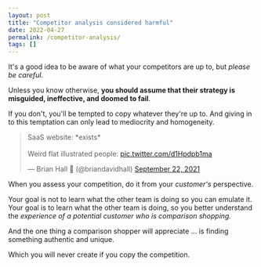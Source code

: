 ```yaml
---
layout: post
title: "Competitor analysis considered harmful"
date: 2022-04-27
permalink: /competitor-analysis/
tags: []
---
```


It's a good idea to be aware of what your competitors are up to, but _please be careful_.

Unless you know otherwise, **you should assume that their strategy is misguided, ineffective, and doomed to fail**.

If you don't, you'll be tempted to copy whatever they're up to. And giving in to this temptation can only lead to mediocrity and homogeneity. 

<blockquote class="twitter-tweet"><p lang="en" dir="ltr">SaaS website: *exists*<br><br>Weird flat illustrated people: <a href="https://t.co/d1Hpdpb1ma">pic.twitter.com/d1Hpdpb1ma</a></p>&mdash; Brian Hall 🍅 (@briandavidhall) <a href="https://twitter.com/briandavidhall/status/1440697651226238981?ref_src=twsrc%5Etfw">September 22, 2021</a></blockquote> <script async src="https://platform.twitter.com/widgets.js" charset="utf-8"></script>

When you assess your competition, do it from your _customer's_ perspective. 

Your goal is not to learn what the other team is doing so you can emulate it. Your goal is to learn what the other team is doing, so you better understand the _experience of a potential customer who is comparison shopping._

And the one thing a comparison shopper will appreciate ... is finding something authentic and unique. 

Which you will never create if you copy the competition.
